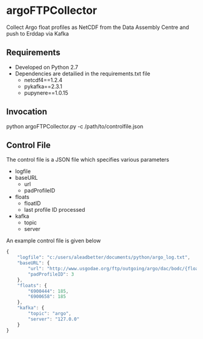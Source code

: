 # argoFTPCollector
Collect Argo float profiles as NetCDF from the Data Assembly Centre and push to Erddap via Kafka

## Requirements
- Developed on Python 2.7
- Dependencies are detailied in the requirements.txt file
  - netcdf4==1.2.4
  - pykafka==2.3.1
  - pupynere==1.0.15

## Invocation
python argoFTPCollector.py -c /path/to/controlfile.json

## Control File
The control file is a JSON file which specifies various parameters
- logfile
- baseURL
  -  url
  -  padProfileID
- floats
  - floatID
  - last profile ID processed
- kafka
  - topic
  - server

An example control file is given below
```javascript
{
    "logfile": "c:/users/aleadbetter/documents/python/argo_log.txt", 
    "baseURL": {
        "url": "http://www.usgodae.org/ftp/outgoing/argo/dac/bodc/{floatID}/profiles/R{floatID}_{profileID}.nc", 
        "padProfileID": 3
    }, 
    "floats": {
        "6900444": 185, 
        "6900658": 185
    }, 
    "kafka": {
        "topic": "argo", 
        "server": "127.0.0"
    }
}
```
